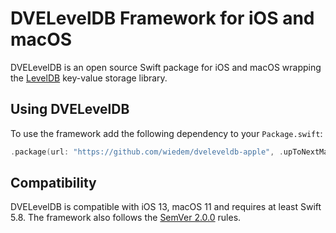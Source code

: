 # DVELevelDB Framework for iOS and macOS

DVELevelDB is an open source Swift package for iOS and macOS wrapping the [LevelDB](LevelDB) key-value storage library.

## Using DVELevelDB
To use the framework add the following dependency to your `Package.swift`:
```swift
.package(url: "https://github.com/wiedem/dveleveldb-apple", .upToNextMajor(from: "2.0.0")),
```

## Compatibility
DVELevelDB is compatible with iOS 13, macOS 11 and requires at least Swift 5.8.
The framework also follows the [SemVer 2.0.0] rules.

[Swift Package Manager]: https://swift.org/package-manager/ "Swift Package Manager"
[LevelDB]: https://github.com/google/leveldb "LevelDB"
[SemVer 2.0.0]: https://semver.org/#semantic-versioning-200 "Semantic Versioning 2.0.0"
